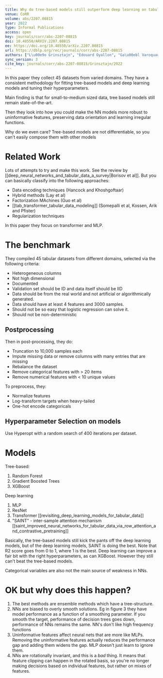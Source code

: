 ```yaml
---
title: Why do tree-based models still outperform deep learning on tabular data?
venue: CoRR
volume: abs/2207.08815
year: 2022
type: Informal Publications
access: open
key: journals/corr/abs-2207-08815
doi: 10.48550/ARXIV.2207.08815
ee: https://doi.org/10.48550/arXiv.2207.08815
url: https://dblp.org/rec/journals/corr/abs-2207-08815
authors: ["L\u00e9o Grinsztajn", "Edouard Oyallon", "Ga\u00ebl Varoquaux"]
sync_version: 3
cite_key: journals/corr/abs-2207-08815/Grinsztajn/2022
---
```


In this paper they collect 45 datasets from varied domains. They have a consistent methodology for fitting tree-based models and deep learning models and tuning their hyperparameters.

Main finding is that for small-to-medium sized data, tree based models still remain state-of-the-art.

Then they look into how you could make the NN models more robust to uninformative features, preserving data orientation and learning irregular functions.

Why do we even care? Tree-based models are not differentiable, so you can't easily compose them with other models

# Related Work

Lots of attempts to try and make this work. See the review by [[deep_neural_networks_and_tabular_data_a_survey|Borisov et al]].  But you can basically classify into the following approaches:

 - Data encoding techniques (Hancock and Khoshgoftaar)
 - Hybrid methods (Lay et al)
 - Factorization MAchines (Guo et al)
 - [[tab_transformer_tabular_data_modeling]] (Somepalli et al, Kossen, Arik and Pfister)
 - Regularization techniques

In this paper they focus on transformer and MLP.

# The benchmark

They compiled 45 tabular datasets from different domains, selected via the following criteria:

 - Heterogeneous columns
 - Not high dimensional
 - Documented
 - Validation set should be ID and data itself should be IID
 - Data should be from the real world and not artificial or algorithmically generated.
 - Data should have at least 4 features and 3000 samples.
 - Should not be so easy that logistic regression can solve it.
 - Should not be non-deterministic

## Postprocessing

Then in post-processing, they do:
 - Truncation to 10,000 samples each
 - Impute missing data or remove columns with many entries that are missing
 - Rebalance the dataset
 - Remove categorical features with > 20 items
 - Remove numerical features with < 10 unique values

To preprocess, they:
 - Normalize features
 - Log-transform targets when heavy-tailed
 - One-hot encode categoricals

## Hyperparameter Selection on models

Use Hyperopt with a random search of 400 iterations per dataset.

# Models

Tree-based:
1. Random Forest
2. Gradient Boosted Trees
3. XGBoost

Deep learning
1. MLP
2. ResNet
3. Transformer [[revisiting_deep_learning_models_for_tabular_data]]
4. "SAINT" - inter-sample attention mechanism [[saint_improved_neural_networks_for_tabular_data_via_row_attention_and_contrastive_pretraining]]

Basically, the tree-based models still kick the pants off the deep learning models, but of the deep learning models, SAINT is doing the best. Note that R2 score goes from 0 to 1, where 1 is the best. Deep learning can improve a fair bit with the right hyperparameters, as can XGBoost. However they still can't beat the tree-based models.

Categorical variables are also not the main source of weakness in NNs.

# OK but why does this happen?

1. The best methods are ensemble methods which have a tree-structure.
2. NNs are biased to overly smooth solutions. Eg in figure 3 they have model performance as a function of a smoothing parameter. If you smooth the target, performance of decision trees goes down, performance of NNs remains the same. NN's don't like high frequency functions
3. Uninformative features affect neural nets that are more like MLPs. Removing the uninformative features actually reduces the performance gap and adding them widens the gap. MLP doesn't just learn to ignore them.
4. NNs are rotationally invariant, and this is a *bad* thing. It means that feature clipping can happen in the rotated basis, so you're no longer making decisions based on individual features, but rather on mixes of features.